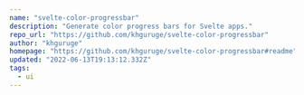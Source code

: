 ```yaml
---
name: "svelte-color-progressbar"
description: "Generate color progress bars for Svelte apps."
repo_url: "https://github.com/khguruge/svelte-color-progressbar"
author: "khguruge"
homepage: "https://github.com/khguruge/svelte-color-progressbar#readme"
updated: "2022-06-13T19:13:12.332Z"
tags: 
  - ui
---
```

